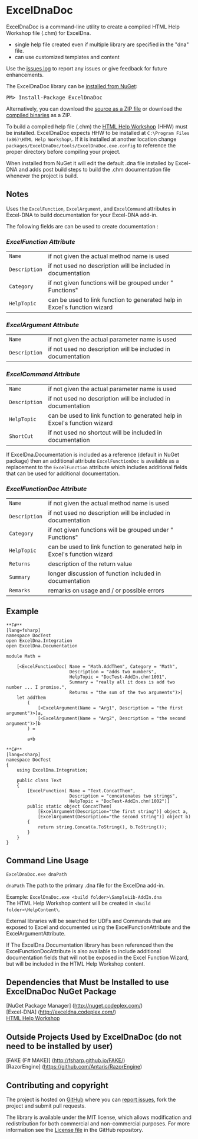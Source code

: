 ExcelDnaDoc
===================
ExcelDnaDoc is a command-line utility to create a compiled HTML Help Workshop file (.chm) for ExcelDna.

* single help file created even if multiple library are specified in the "dna" file.  
* can use customized templates and content  

Use the [issues log][issues] to report any issues or give feedback for future enhancements.

<div class="row">
  <div class="span1"></div>
  <div class="span6">
    <div class="well well-small" id="nuget">
      The ExcelDnaDoc library can be <a href="https://nuget.org/packages/ExcelDnaDoc">installed from NuGet</a>:
      <pre>PM> Install-Package ExcelDnaDoc</pre>
    </div>
  </div>
  <div class="span1"></div>
</div>

<p>Alternatively, you can download the <a href="https://github.com/mndrake/ExcelDnaDoc/zipball/master">source as a ZIP file</a> or download 
the <a href="https://github.com/mndrake/ExcelDnaDoc/zipball/release">compiled binaries</a> as a ZIP.</p>  

To build a compiled help file (.chm) the [HTML Help Workshop](http://msdn.microsoft.com/en-us/library/windows/desktop/ms669985(v=vs.85).aspx) (HHW) must be installed.
ExcelDnaDoc expects HHW to be installed at `C:\Program Files (x86)\HTML Help Workshop\`. 
If it is installed at another location change `packages/ExcelDnaDoc/tools/ExcelDnaDoc.exe.config` 
to reference the proper directory before compiling your project.  

When installed from NuGet it will edit the default .dna file installed by Excel-DNA and adds post 
build steps to build the .chm documentation file whenever the project is build.

Notes
------------------

Uses the `ExcelFunction`, `ExcelArgument`, and `ExcelCommand` attributes in Excel-DNA to build 
documentation for your Excel-DNA add-in.  

The following fields are can be used to create documentation :  

### _ExcelFunction Attribute_
|					|																			|
| ----------------- | ------------------------------------------------------------------------- |
| `Name`			| if not given the actual method name is used								|
| `Description`		| if not used no description will be included in documentation				|
| `Category`		| if not given functions will be grouped under "*<project name>* Functions" | 
| `HelpTopic`		| can be used to link function to generated help in Excel's function wizard | 

### _ExcelArgument Attribute_
|					|																			|
| ----------------- | ------------------------------------------------------------------------- |
| `Name`			| if not given the actual parameter name is used							|
| `Description`		| if not used no description will be included in documentation				|

### _ExcelCommand Attribute_  
|					|																			|
| ----------------- | ------------------------------------------------------------------------- |
| `Name`			| if not given the actual parameter name is used							|
| `Description`		| if not used no description will be included in documentation				|
| `HelpTopic`		| can be used to link function to generated help in Excel's function wizard |
| `ShortCut`		| if not used no shortcut will be included in documentation					|

If ExcelDna.Documentation is included as a reference (default in NuGet package) then an additional 
attribute `ExcelFunctionDoc` is available as a replacement to the `ExcelFunction` attribute 
which includes additional fields that can be used for additional documentation.

### _ExcelFunctionDoc Attribute_
|					|																			|
| ----------------- | ------------------------------------------------------------------------- |
| `Name`			| if not given the actual method name is used								|
| `Description`		| if not used no description will be included in documentation				|
| `Category`		| if not given functions will be grouped under "*<project name>* Functions" | 
| `HelpTopic`		| can be used to link function to generated help in Excel's function wizard | 
| `Returns`			| description of the return value											|
| `Summary`			| longer discussion of function included in documentation					|  
| `Remarks`			| remarks on usage and / or possible errors									|


Example
------------------

    **F#**
    [lang=fsharp]
    namespace DocTest
    open ExcelDna.Integration
    open ExcelDna.Documentation

    module Math =

        [<ExcelFunctionDoc( Name = "Math.AddThem", Category = "Math", 
                            Description = "adds two numbers", 
                            HelpTopic = "DocTest-AddIn.chm!1001",
                            Summary = "really all it does is add two number ... I promise.",
                            Returns = "the sum of the two arguments")>]
        let addThem
            (
                [<ExcelArgument(Name = "Arg1", Description = "the first argument")>]a,
                [<ExcelArgument(Name = "Arg2", Description = "the second argument")>]b
            ) = 
        
            a+b

    **C#**
    [lang=csharp]
    namespace DocTest
    {
        using ExcelDna.Integration;
    
        public class Text 
        {
            [ExcelFunction( Name = "Text.ConcatThem", 
                            Description = "concatenates two strings", 
                            HelpTopic = "DocTest-AddIn.chm!1002")]
            public static object ConcatThem(
                [ExcelArgument(Description="the first string")] object a, 
                [ExcelArgument(Description="the second string")] object b)
            {
                return string.Concat(a.ToString(), b.ToString());
            }
        }
    }

Command Line Usage
------------------
    ExcelDnaDoc.exe dnaPath  
`dnaPath` The path to the primary .dna file for the ExcelDna add-in.  

Example: `ExcelDnaDoc.exe <build folder>\SampleLib-AddIn.dna`  
         The HTML Help Workshop content will be created in `<build folder>\HelpContent\`.  

External libraries will be searched for UDFs and Commands
that are exposed to Excel and documented using the ExcelFunctionAttribute and the ExcelArgumentAttribute.  

If The ExcelDna.Documentation library has been referenced then the ExcelFunctionDocAttribute 
is also available to include additional documentation fields that will not be exposed in the Excel Function 
Wizard, but will be included in the HTML Help Workshop content.  

Dependencies that Must be Installed to use ExcelDnaDoc NuGet Package
--------------------------------------------------------------------
 [NuGet Package Manager] (http://nuget.codeplex.com/)  
 [Excel-DNA] (http://exceldna.codeplex.com/)  
 [HTML Help Workshop ](http://msdn.microsoft.com/en-us/library/windows/desktop/ms669985(v=vs.85).aspx)  

Outside Projects Used by ExcelDnaDoc (do not need to be installed by user)
--------------------------------------------------------------------------
 [FAKE (F# MAKE)] (http://fsharp.github.io/FAKE/)  
 [RazorEngine] (https://github.com/Antaris/RazorEngine)  

 
Contributing and copyright
--------------------------

The project is hosted on [GitHub][gh] where you can [report issues][issues], fork 
the project and submit pull requests.  

The library is available under the MIT license, which allows modification and 
redistribution for both commercial and non-commercial purposes. For more information see the 
[License file][license] in the GitHub repository. 

  [content]: https://github.com/mndrake/ExcelDnaDoc/tree/master/docs/content
  [gh]: https://github.com/mndrake/ExcelDnaDoc
  [issues]: https://github.com/mndrake/ExcelDnaDoc/issues
  [readme]: https://github.com/mndrake/ExcelDnaDoc/blob/master/README.md
  [license]: https://github.com/mndrake/ExcelDnaDoc/blob/master/LICENSE.txt
